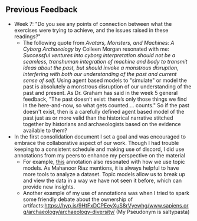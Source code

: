 
## Previous Feedback

- Week 7: "Do you see any points of connection between what the exercises were trying to achieve, and the issues raised in these readings?"
	- The following quote from *Avatars, Monsters, and Machines: A Cyborg Archaeology* by Colleen Morgan resonated with me:
	_Successful ventures into cyborg interpretation should not be a seamless, transhuman integration of machine and body to transmit ideas about the past, but should invoke a monstrous disruption, interfering with both our understanding of the past and current sense of self._
	Using agent based models to "simulate" or model the past is absolutely a monstrous disruption of our understanding of the past and present. As Dr. Graham has said in the week 5 general feedback, "The past doesn’t exist: there’s only those things we find in the here-and-now, so what gets counted…. counts." So if the past doesn't exist, then is a carefully defined agent based model of the past just as or more valid than the historical narrative stitched together by historians and archaeologists based on the evidence available to them?
- In the first consolidation document I set a goal and was encouraged to embrace the collaborative aspect of our work. Though I had trouble keeping to a consistent schedule and making use of discord, I did use annotations from my peers to enhance my perspective on the material
	- For example, [this](https://hyp.is/K-QE5POLEeq_5suM9daqnw/digitalpressatund.files.wordpress.com/2016/09/5_1_kersel.pdf) annotation also resonated with how we use topic models. As Mahanoor Riaz mentions, it is always helpful to have more tools to analyze a dataset. Topic models allow us to break up and view the data in a way we have not seen it before, which can provide new insights. 
	- Another example of my use of annotations was when I tried to spark some friendly debate about the ownership of artifacts:https://hyp.is/9HtFxDCPEeyXuS8rVyewhg/www.sapiens.org/archaeology/archaeology-diversity/ (My Pseudonym is saltypasta)

